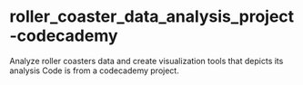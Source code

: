 # roller_coaster_data_analysis_project-codecademy
Analyze roller coasters data and create visualization tools that depicts its analysis
Code is from a codecademy project.
